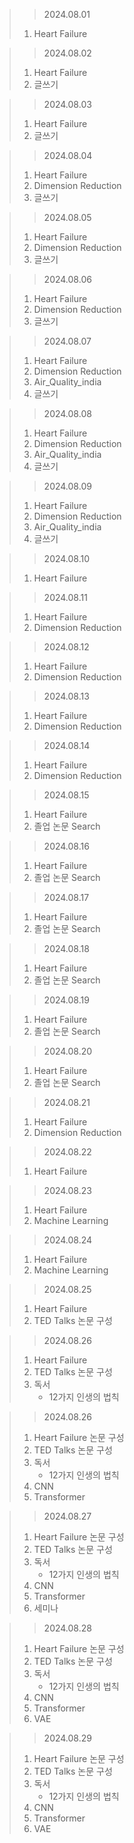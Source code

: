 > > 2024.08.01
> 1. Heart Failure

> > 2024.08.02
> 1. Heart Failure
> 2. 글쓰기

> > 2024.08.03
> 1. Heart Failure
> 2. 글쓰기

> > 2024.08.04
> 1. Heart Failure
> 2. Dimension Reduction
> 3. 글쓰기

> > 2024.08.05
> 1. Heart Failure
> 2. Dimension Reduction
> 3. 글쓰기

> > 2024.08.06
> 1. Heart Failure
> 2. Dimension Reduction
> 3. 글쓰기

> > 2024.08.07
> 1. Heart Failure
> 2. Dimension Reduction
> 3. Air_Quality_india
> 4. 글쓰기

> > 2024.08.08
> 1. Heart Failure
> 2. Dimension Reduction
> 3. Air_Quality_india
> 4. 글쓰기

> > 2024.08.09
> 1. Heart Failure
> 2. Dimension Reduction
> 3. Air_Quality_india
> 4. 글쓰기

> > 2024.08.10
> 1. Heart Failure

> > 2024.08.11
> 1. Heart Failure
> 2. Dimension Reduction

> > 2024.08.12
> 1. Heart Failure
> 2. Dimension Reduction

> > 2024.08.13
> 1. Heart Failure
> 2. Dimension Reduction

> > 2024.08.14
> 1. Heart Failure
> 2. Dimension Reduction

> > 2024.08.15
> 1. Heart Failure
> 2. 졸업 논문 Search

> > 2024.08.16
> 1. Heart Failure
> 2. 졸업 논문 Search

> > 2024.08.17
> 1. Heart Failure
> 2. 졸업 논문 Search

> > 2024.08.18
> 1. Heart Failure
> 2. 졸업 논문 Search

> > 2024.08.19
> 1. Heart Failure
> 2. 졸업 논문 Search

> > 2024.08.20
> 1. Heart Failure
> 2. 졸업 논문 Search

> > 2024.08.21
> 1. Heart Failure
> 2. Dimension Reduction

> > 2024.08.22
> 1. Heart Failure

> > 2024.08.23
> 1. Heart Failure
> 2. Machine Learning

> > 2024.08.24
> 1. Heart Failure
> 2. Machine Learning

> > 2024.08.25
> 1. Heart Failure
> 2. TED Talks 논문 구성

> > 2024.08.26
> 1. Heart Failure
> 2. TED Talks 논문 구성
> 3. 독서
>    - 12가지 인생의 법칙

> > 2024.08.26
> 1. Heart Failure 논문 구성
> 2. TED Talks 논문 구성
> 3. 독서
>    - 12가지 인생의 법칙
> 4. CNN
> 5. Transformer

> > 2024.08.27
> 1. Heart Failure 논문 구성
> 2. TED Talks 논문 구성
> 3. 독서
>    - 12가지 인생의 법칙
> 4. CNN
> 5. Transformer
> 6. 세미나

> > 2024.08.28
> 1. Heart Failure 논문 구성
> 2. TED Talks 논문 구성
> 3. 독서
>    - 12가지 인생의 법칙
> 4. CNN
> 5. Transformer
> 6. VAE

> > 2024.08.29
> 1. Heart Failure 논문 구성
> 2. TED Talks 논문 구성
> 3. 독서
>    - 12가지 인생의 법칙
> 4. CNN
> 5. Transformer
> 6. VAE
